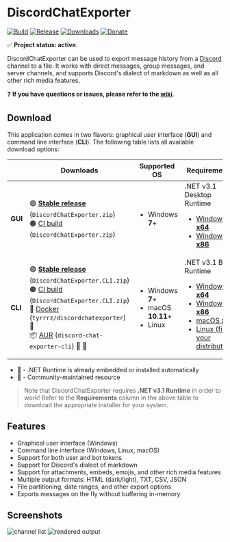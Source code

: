 # DiscordChatExporter

[![Build](https://github.com/Tyrrrz/DiscordChatExporter/workflows/CI/badge.svg?branch=master)](https://github.com/Tyrrrz/DiscordChatExporter/actions)
[![Release](https://img.shields.io/github/release/Tyrrrz/DiscordChatExporter.svg)](https://github.com/Tyrrrz/DiscordChatExporter/releases)
[![Downloads](https://img.shields.io/github/downloads/Tyrrrz/DiscordChatExporter/total.svg)](https://github.com/Tyrrrz/DiscordChatExporter/releases)
[![Donate](https://img.shields.io/badge/donate-$$$-purple.svg)](https://tyrrrz.me/donate)

✅ **Project status: active**.

DiscordChatExporter can be used to export message history from a [Discord](https://discord.com) channel to a file.
It works with direct messages, group messages, and server channels, and supports Discord's dialect of markdown as well as all other rich media features.

❓ **If you have questions or issues, please refer to the [wiki](https://github.com/Tyrrrz/DiscordChatExporter/wiki)**.

## Download

This application comes in two flavors: graphical user interface (**GUI**) and command line interface (**CLI**).
The following table lists all available download options:

<table>
  <thead>
    <tr>
      <th></th>
      <th>Downloads</th>
      <th>Supported OS</th>
      <th>Requirements</th>
    </tr>
  </thead>
  <tbody>
    <tr>
      <td><b>GUI</b></td>
      <td>
        <div>🟢 <b><a href="https://github.com/Tyrrrz/DiscordChatExporter/releases/latest">Stable release</a></b> (<code>DiscordChatExporter.zip</code>)</div>
        <div>🟠 <a href="https://github.com/Tyrrrz/DiscordChatExporter/actions?query=workflow%3ACI">CI build</a> (<code>DiscordChatExporter.zip</code>)</div>
      </td>
      <td>
        <ul>
          <li>Windows <b>7</b>+</li>
        </ul>
      </td>
      <td>
        <div>.NET v3.1 Desktop Runtime</div>
        <ul>
          <li><a href="https://dotnet.microsoft.com/download/dotnet-core/thank-you/runtime-desktop-3.1.0-windows-x64-installer">Windows <b>x64</b></a></li>
          <li><a href="https://dotnet.microsoft.com/download/dotnet-core/thank-you/runtime-desktop-3.1.0-windows-x86-installer">Windows <b>x86</b></a></li>
        </ul>
      </td>
    </tr>
    <tr>
      <td><b>CLI</b></td>
      <td>
        <div>🟢 <b><a href="https://github.com/Tyrrrz/DiscordChatExporter/releases/latest">Stable release</a></b> (<code>DiscordChatExporter.CLI.zip</code>)</div>
        <div>🟠 <a href="https://github.com/Tyrrrz/DiscordChatExporter/actions?query=workflow%3ACI">CI build</a> (<code>DiscordChatExporter.CLI.zip</code>)</div>
        <div>🐋 <a href="https://hub.docker.com/r/tyrrrz/discordchatexporter">Docker</a> (<code>tyrrrz/discordchatexporter</code>) 🚀</div>
        <div>📦 <a href="https://aur.archlinux.org/packages/discord-chat-exporter-cli">AUR</a> (<code>discord-chat-exporter-cli</code>) 🚀 🦄</div>
      </td>
      <td>
        <ul>
          <li>Windows <b>7</b>+</li>
          <li>macOS <b>10.11</b>+</li>
          <li>Linux</li>
        </ul>
      </td>
      <td>
        <div>.NET v3.1 Base Runtime</div>
        <ul>
          <li><a href="https://dotnet.microsoft.com/download/dotnet-core/thank-you/runtime-desktop-3.1.0-windows-x64-installer">Windows <b>x64</b></a></li>
          <li><a href="https://dotnet.microsoft.com/download/dotnet-core/thank-you/runtime-desktop-3.1.0-windows-x86-installer">Windows <b>x86</b></a></li>
          <li><a href="https://dotnet.microsoft.com/download/dotnet-core/thank-you/runtime-3.1.0-macos-x64-installer">macOS <b>x64</b></a></li>
          <li><a href="https://docs.microsoft.com/en-us/dotnet/core/install/linux">Linux (find your distribution)</a></li>
        </ul>
      </td>
    </tr>
  </tbody>
</table>

- 🚀 - .NET Runtime is already embedded or installed automatically
- 🦄 - Community-maintained resource

> Note that DiscordChatExporter requires **.NET v3.1 Runtime** in order to work!
Refer to the **Requirements** column in the above table to download the appropriate installer for your system.

## Features

- Graphical user interface (Windows)
- Command line interface (Windows, Linux, macOS)
- Support for both user and bot tokens
- Support for Discord's dialect of markdown
- Support for attachments, embeds, emojis, and other rich media features
- Multiple output formats: HTML (dark/light), TXT, CSV, JSON
- File partitioning, date ranges, and other export options
- Exports messages on the fly without buffering in-memory

## Screenshots

![channel list](.screenshots/list.png)
![rendered output](.screenshots/output.png)
